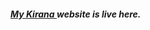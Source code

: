 

<h5><a href="http://mahendra-general-store.herokuapp.com/">My Kirana </a>website is live here.</h5>
